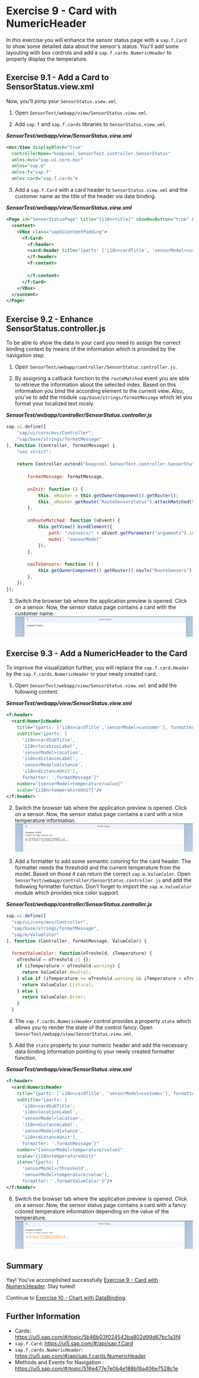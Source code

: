 # Exercise 9 - Card with NumericHeader

In this exercise you will enhance the sensor status page with a `sap.f.Card` to show some detailed data about the sensor's status. You'll add some layouting with box controls and add a `sap.f.cards.NumericHeader` to properly display the temperature.

## Exercise 9.1 - Add a Card to SensorStatus.view.xml

Now, you'll pimp your `SensorStatus.view.xml`.

1. Open `SensorTest/webapp/view/SensorStatus.view.xml`.

2. Add `sap.f` and `sap.f.cards` libraries to `SensorStatus.view.xml`.

***SensorTest/webapp/view/SensorStatus.view.xml***

````xml
<mvc:View displayBlock="true"       
  controllerName="keepcool.SensorTest.controller.SensorStatus"
  xmlns:mvc="sap.ui.core.mvc"
  xmlns="sap.m"
  xmlns:f="sap.f"
  xmlns:card="sap.f.cards">
````

3. Add a `sap.f.Card` with a card header to `SensorStatus.view.xml` and the customer name as the title of the header via data binding.

***SensorTest/webapp/view/SensorStatus.view.xml***

````xml
<Page id="SensorStatusPage" title="{i18n>title}" showNavButton="true" navButtonPress=".navToSensors">
  <content>
    <VBox class="sapUiContentPadding">
      <f:Card>
        <f:header>
        <card:Header title="{parts: ['i18n>cardTitle', 'sensorModel>customer'], formatter: '.formatMessage'}"/>
        </f:header>
        <f:content>

        </f:content>
      </f:Card>
    </VBox>
  </content>
</Page>
````

## Exercise 9.2 - Enhance SensorStatus.controller.js

To be able to show the data in your card you need to assign the correct binding context by means of the information which is provided by the navigation step.

1. Open `SensorTest/webapp/controller/SensorStatus.controller.js`.

2. By assigning a callback function to the `routeMatched` event you are able to retrieve the information about the selected index. Based on this information you bind the according element to the current view. Also, you've to add the module `sap/base/strings/formatMessage` which let you format your localized text nicely.

***SensorTest/webapp/controller/SensorStatus.controller.js***

````js
sap.ui.define([
    "sap/ui/core/mvc/Controller",
    "sap/base/strings/formatMessage"
], function (Controller, formatMessage) {
    "use strict";

    return Controller.extend("keepcool.SensorTest.controller.SensorStatus", {
        
        formatMessage: formatMessage,

        onInit: function () {
            this._oRouter = this.getOwnerComponent().getRouter();
            this._oRouter.getRoute("RouteSensorStatus").attachMatched(this.onRouteMatched, this);
        },

        onRouteMatched: function (oEvent) {
            this.getView().bindElement({
                path: "/sensors/" + oEvent.getParameter("arguments").index,
                model: "sensorModel"
            });
        },

        navToSensors: function () {
            this.getOwnerComponent().getRouter().navTo("RouteSensors");
        },
    });
});
````

3. Switch the browser tab where the application preview is opened. Click on a sensor. Now, the sensor status page contains a card with the customer name.
<br>![](images/09_02_0010.png)

## Exercise 9.3 - Add a NumericHeader to the Card

To improve the visualization further, you will replace the `sap.f.card.Header` by the `sap.f.cards.NumericHeader` in your newly created card.

1. Open `SensorTest/webapp/view/SensorStatus.view.xml` and add the following content.

***SensorTest/webapp/view/SensorStatus.view.xml***

````xml
<f:header>
  <card:NumericHeader
    title="{parts: ['i18n>cardTitle','sensorModel>customer'], formatter: '.formatMessage'}"
    subtitle="{parts: [
      'i18n>cardSubTitle', 
      'i18n>locationLabel', 
      'sensorModel>location', 
      'i18n>distanceLabel', 
      'sensorModel>distance', 
      'i18n>distanceUnit'], 
      formatter: '.formatMessage'}"
    number="{sensorModel>temperature/value}"
    scale="{i18n>temperatureUnit}"/>
</f:header>
````

2. Switch the browser tab where the application preview is opened. Click on a sensor. Now, the sensor status page contains a card with a nice temperature information.
<br>![](images/09_03_0010.png)

3. Add a formatter to add some semantic coloring for the card header.
The formatter needs the threshold and the current temperature from the model. Based on those it can return the correct `sap.m.ValueColor`. Open `SensorTest/webapp/controller/SensorStatus.controller.js` and add the following formatter function. Don't forget to import the `sap.m.ValueColor` module which provides nice color support.

***SensorTest/webapp/controller/SensorStatus.controller.js***

````js
sap.ui.define([
  "sap/ui/core/mvc/Controller",
  "sap/base/strings/formatMessage",
  "sap/m/ValueColor"
], function (Controller, formatMessage, ValueColor) {
  
  formatValueColor: function(oTreshold, iTemperature) {
    oTreshold = oTreshold || {};
    if (iTemperature < oTreshold.warning) {
      return ValueColor.Neutral;
    } else if (iTemperature >= oTreshold.warning && iTemperature < oTreshold.error) {
      return ValueColor.Critical;
    } else {
      return ValueColor.Error;
    }
  }
````

4. The `sap.f.cards.NumericHeader` control provides a property `state` which allows you to render the state of the control fancy. Open `SensorTest/webapp/view/SensorStatus.view.xml`.

5. Add the `state` property to your numeric header and add the necessary data binding information pointing to your newly created formatter function.

***SensorTest/webapp/view/SensorStatus.view.xml***

````xml
<f:header>
  <card:NumericHeader 
    title="{parts: ['i18n>cardTitle', 'sensorModel>customer'], formatter: '.formatMessage'}"
    subtitle="{parts: [
      'i18n>cardSubTitle', 
      'i18n>locationLabel', 
      'sensorModel>location', 
      'i18n>distanceLabel', 
      'sensorModel>distance', 
      'i18n>distanceUnit'], 
      formatter: '.formatMessage'}"
    number="{sensorModel>temperature/value}"
    scale="{i18n>temperatureUnit}"
    state="{parts: [
      'sensorModel>/threshold', 
      'sensorModel>temperature/value'],
      formatter: '.formatValueColor'}"/>
</f:header>
````

6. Switch the browser tab where the application preview is opened. Click on a sensor. Now, the sensor status page contains a card with a fancy colored temperature information depending on the value of the temperature.
<br>![](images/09_03_0020.png)

## Summary

Yay! You've accomplished successfully [Exercise 9 - Card with NumericHeader](#exercise-9---card-with-numericheader). Stay tuned! 

Continue to [Exercise 10 - Chart with DataBinding](../ex10/README.md).

## Further Information
* Cards: https://ui5.sap.com/#/topic/5b46b03f024542ba802d99d67bc1a3f4
* `sap.f.Card`: https://ui5.sap.com/#/api/sap.f.Card
* `sap.f.cards.NumericHeader`: https://ui5.sap.com/#/api/sap.f.cards.NumericHeader
* Methods and Events for Navigation
: https://ui5.sap.com/#/topic/516e477e7e0b4e188b19a406e7528c1e